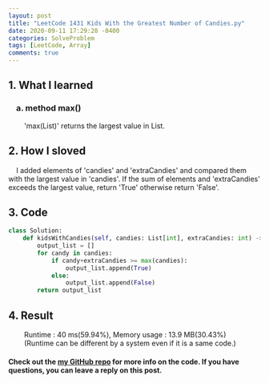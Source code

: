 ```yaml
---
layout: post
title: "LeetCode 1431 Kids With the Greatest Number of Candies.py"
date: 2020-09-11 17:29:28 -0400
categories: SolveProblem
tags: [LeetCode, Array]
comments: true
---
```


## 1. What I learned
### &nbsp;&nbsp;&nbsp;&nbsp;a. method max()  
&nbsp;&nbsp;&nbsp;&nbsp;&nbsp;&nbsp;&nbsp;&nbsp;'max(List)' returns the largest value in List.   

## 2. How I sloved
&nbsp;&nbsp;&nbsp;&nbsp;I added elements of 'candies' and 'extraCandies' and compared them with the largest value in 'candies'. If the sum of elements and 'extraCandies' exceeds the largest value, return 'True' otherwise return 'False'.  

## 3. Code
```python
class Solution:
    def kidsWithCandies(self, candies: List[int], extraCandies: int) -> List[bool]:
        output_list = []
        for candy in candies:
            if candy+extraCandies >= max(candies):
                output_list.append(True)
            else:
                output_list.append(False)
        return output_list
```

## 4. Result
&nbsp;&nbsp;&nbsp;&nbsp;&nbsp;&nbsp;&nbsp;&nbsp;Runtime : 40 ms(59.94%), Memory usage : 13.9 MB(30.43%)  
&nbsp;&nbsp;&nbsp;&nbsp;&nbsp;&nbsp;&nbsp;&nbsp;(Runtime can be different by a system even if it is a same code.)

#### Check out the [my GitHub repo][hyuk-gh] for more info on the code. If you have questions, you can leave a reply on this post.

[hyuk-gh]:   https://github.com/dlgur1994/StudyAlgorithms
